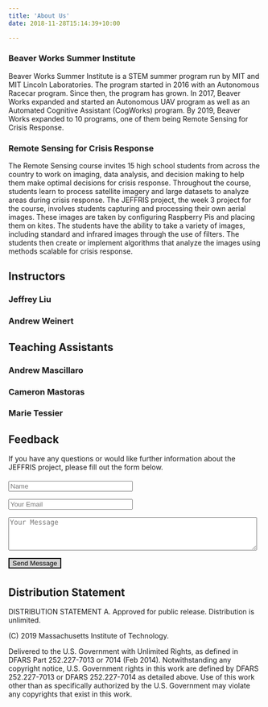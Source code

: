 ```yaml
---
title: 'About Us'
date: 2018-11-28T15:14:39+10:00

---
```



<style type="text/css">
	#email-feedback * {
		margin: 5px;
		margin-left: 0px;
	}
	.textfield {
		width: 50%;
	}
	#submit {
		background-color: lightgray;
		color: black;
		border: 2px solid black;
		margin-left: 0px;
		transition: border-color 0.2s, color 0.2s, background-color 0.2s;
		-moz-transition: border-color 0.2s color 0.2s background-color 0.2s;
	}
	#submit:hover {
		border-color: lightblue;
		color: lightblue;
		background-color: black;
	}
</style> 

### Beaver Works Summer Institute

Beaver Works Summer Institute is a STEM summer program run by MIT and MIT Lincoln Laboratories. The program started in 2016 with an Autonomous Racecar program. Since then, the program has grown. In 2017, Beaver Works expanded and started an Autonomous UAV program as well as an Automated Cognitive Assistant (CogWorks) program. By 2019, Beaver Works expanded to 10 programs, one of them being Remote Sensing for Crisis Response.

### Remote Sensing for Crisis Response

The Remote Sensing course invites 15 high school students from across the country to work on imaging, data analysis, and decision making to help them make optimal decisions for crisis response. Throughout the course, students learn to process satellite imagery and large datasets to analyze areas during crisis response. The JEFFRIS project, the week 3 project for the course, involves students capturing and processing their own aerial images. These images are taken by configuring Raspberry Pis and placing them on kites. The students have the ability to take a variety of images, including standard and infrared images through the use of filters. The students then create or implement algorithms that analyze the images using methods scalable for crisis response.

## Instructors

### Jeffrey Liu

### Andrew Weinert

## Teaching Assistants

### Andrew Mascillaro

### Cameron Mastoras

### Marie Tessier

## Feedback

If you have any questions or would like further information about the JEFFRIS project, please fill out the form below.

<div id="email-feedback">
	<form method="post" action="//formspree.io/amascillaro@gmail.com">
		<div><input class="textfield" type="text" name="name" id="name" placeholder="Name" /></div>
		<div><input class="textfield" type="email" name="email" id="email" placeholder="Your Email" /></div>
		<div><textarea name="message" id="message" placeholder="Your Message" rows="4" style="width: 100%"></textarea></div>
		<input id="submit" type="submit" value="Send Message" />
	</form>
</div>

## Distribution Statement

DISTRIBUTION STATEMENT A. Approved for public release. Distribution is unlimited.

(C) 2019 Massachusetts Institute of Technology.

Delivered to the U.S. Government with Unlimited Rights, as defined in DFARS Part 252.227-7013 or 7014 (Feb 2014). Notwithstanding any copyright notice, U.S. Government rights in this work are defined by DFARS 252.227-7013 or DFARS 252.227-7014 as detailed above. Use of this work other than as specifically authorized by the U.S. Government may violate any copyrights that exist in this work.
